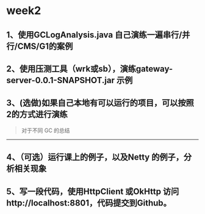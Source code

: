 # week2
## 1、使用GCLogAnalysis.java 自己演练一遍串行/并行/CMS/G1的案例

## 2、使用压测工具（wrk或sb），演练gateway-server-0.0.1-SNAPSHOT.jar 示例

## 3、(选做)如果自己本地有可以运行的项目，可以按照2的方式进行演练

> 对于不同 GC 的总结


---------

## 4、（可选）运行课上的例子，以及Netty 的例子，分析相关现象

## 5、写一段代码，使用HttpClient 或OkHttp 访问http://localhost:8801，代码提交到Github。

